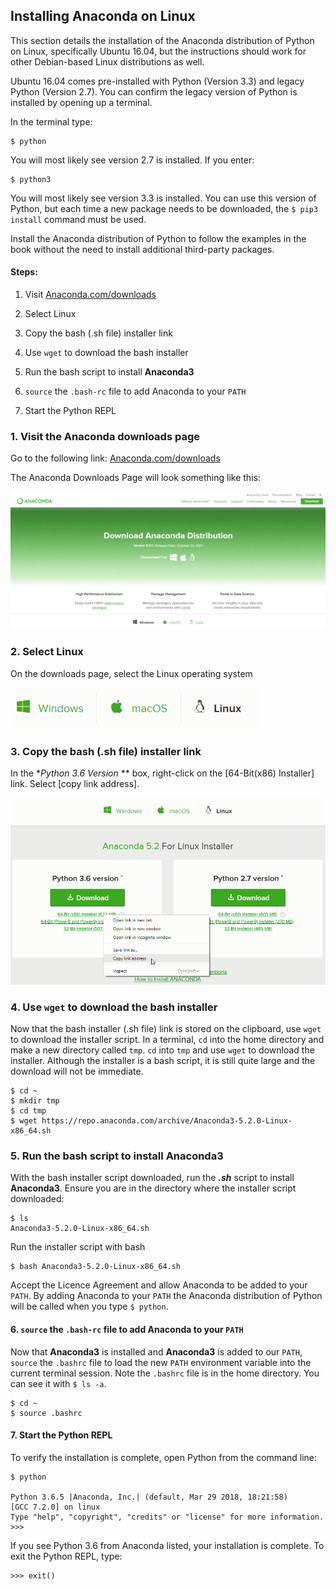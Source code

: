 
## Installing Anaconda on Linux
This section details the installation of the Anaconda distribution of Python on Linux, specifically Ubuntu 16.04, but the instructions should work for other Debian-based Linux distributions as well.

Ubuntu 16.04 comes pre-installed with Python (Version 3.3) and legacy Python (Version 2.7). You can confirm the legacy version of Python is installed by opening up a terminal.

In the terminal type:

```text
$ python
```

You will most likely see version 2.7 is installed. If you enter:

```text
$ python3
```

You will most likely see version 3.3 is installed. You can use this version of Python, but each time a new package needs to be downloaded, the ```$ pip3 install``` command must be used.

Install the Anaconda distribution of Python to follow the examples in the book without the need to install additional third-party packages.
#### Steps:

1. Visit [Anaconda.com/downloads](https://www.anaconda.com/download/)

2. Select Linux

3. Copy the bash (.sh file) installer link

4. Use ```wget``` to download the bash installer

5. Run the bash script to install **Anaconda3**

6. ```source``` the ```.bash-rc``` file to add Anaconda to your ```PATH```

7. Start the Python REPL
### 1. Visit the Anaconda downloads page

Go to the following link: [Anaconda.com/downloads](https://www.anaconda.com/download/)

The Anaconda Downloads Page will look something like this:

![Anaconda Downloads Page](images/anaconda_download_page.png)
### 2. Select Linux

On the downloads page, select the Linux operating system

![anaconda_install_linux](images/Anaconda_download_linux.png)
### 3. Copy the bash (.sh file) installer link

In the **Python 3.6 Version* ** box, right-click on the [64-Bit(x86) Installer] link. Select [copy link address].

![Anaconda installation on Linux copy link address](images/anaconda_install_linux_copy_link_address.png)
### 4. Use ```wget``` to download the bash installer

Now that the bash installer (.sh file) link is stored on the clipboard, use ```wget``` to download the installer script. In a terminal, ```cd``` into the home directory and make a new directory called ```tmp```. ```cd``` into ```tmp``` and use ```wget``` to download the installer. Although the installer is a bash script, it is still quite large and the download will not be immediate.
    
```text
$ cd ~
$ mkdir tmp
$ cd tmp
$ wget https://repo.anaconda.com/archive/Anaconda3-5.2.0-Linux-x86_64.sh 
```

### 5. Run the bash script to install **Anaconda3**

With the bash installer script downloaded, run the **_.sh_** script to install **Anaconda3**. Ensure you are in the directory where the installer script downloaded:
    
```text
$ ls
Anaconda3-5.2.0-Linux-x86_64.sh
```

Run the installer script with bash

```text
$ bash Anaconda3-5.2.0-Linux-x86_64.sh
```

Accept the Licence Agreement and allow Anaconda to be added to your ```PATH```. By adding Anaconda to your ```PATH``` the Anaconda distribution of Python will be called when you type ```$ python```.

####  6. ```source``` the ```.bash-rc``` file to add Anaconda to your ```PATH```

Now that **Anaconda3** is installed and **Anaconda3** is added to our ```PATH```, ```source``` the ```.bashrc``` file to load the new ```PATH``` environment variable into the current terminal session. Note the ```.bashrc``` file is in the home directory. You can see it with ```$ ls -a```.
    
```text
$ cd ~
$ source .bashrc
```
#### 7. Start the Python REPL

To verify the installation is complete, open Python from the command line:

```text
$ python

Python 3.6.5 |Anaconda, Inc.| (default, Mar 29 2018, 18:21:58)
[GCC 7.2.0] on linux
Type "help", "copyright", "credits" or "license" for more information.
>>>
```

If you see Python 3.6 from Anaconda listed, your installation is complete. To exit the Python REPL, type:

```text
>>> exit()
```
 

